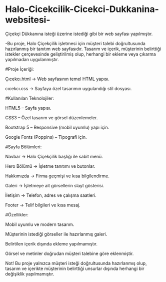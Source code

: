 # Halo-Cicekcilik-Cicekci-Dukkanina-websitesi-
Çiçekçi Dükkanına isteği üzerine istediği gibi bir web sayfası yapılmıştır.


-Bu proje, Halo Çiçekçilik işletmesi için müşteri talebi doğrultusunda hazırlanmış bir tanıtım web sayfasıdır.
Tasarım ve içerik, müşterinin belirttiği istekler çerçevesinde geliştirilmiş olup, herhangi bir ekleme veya çıkarma yapılmadan uygulanmıştır.

#Proje İçeriği:

Çıcekcı.html → Web sayfasının temel HTML yapısı.

cıcekcı.css → Sayfaya özel tasarımın uygulandığı stil dosyası.

#Kullanılan Teknolojiler:

HTML5 – Sayfa yapısı.

CSS3 – Özel tasarım ve görsel düzenlemeler.

Bootstrap 5 – Responsive (mobil uyumlu) yapı için.

Google Fonts (Poppins) – Tipografi için.

#Sayfa Bölümleri:

Navbar → Halo Çiçekçilik başlığı ile sabit menü.

Hero Bölümü → İşletme tanıtımı ve butonlar.

Hakkımızda → Firma geçmişi ve kısa bilgilendirme.

Galeri → İşletmeye ait görsellerin slayt gösterisi.

İletişim → Telefon, adres ve çalışma saatleri.

Footer → Telif bilgileri ve kısa mesaj.

#Özellikler:

Mobil uyumlu ve modern tasarım.

Müşterinin istediği görseller ile hazırlanmış galeri.

Belirtilen içerik dışında ekleme yapılmamıştır.

Görsel ve metinler doğrudan müşteri talebine göre eklenmiştir.

Not!
Bu proje yalnızca müşteri isteği doğrultusunda hazırlanmış olup, tasarım ve içerikte müşterinin belirttiği unsurlar dışında herhangi bir değişiklik yapılmamıştır.
